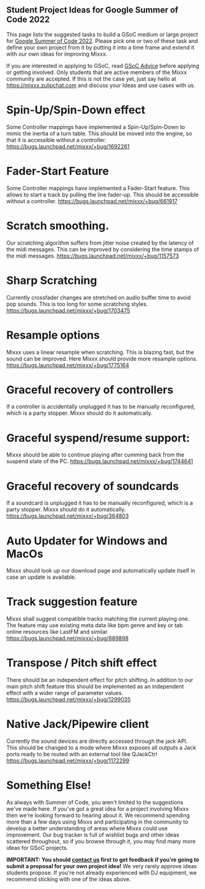 ## Student Project Ideas for Google Summer of Code 2022

This page lists the suggested tasks to build a GSoC medium or large project for [Google Summer of Code 2022](https://summerofcode.withgoogle.com/). Please pick one or two of these task and define your own project from it by putting it into a time frame and extend it with our own ideas for improving Mixxx. 

If you are interested in applying to GSoC, read [GSoC Advice](gsocadvice)
before applying or getting involved. Only students that are active members
of the Mixxx community are accepted. If this is not the case yet, just
say hello at <https://mixxx.zulipchat.com> and discuss your Ideas and
use cases with us.

# Spin-Up/Spin-Down effect 

Some Controller mappings have implemented a Spin-Up/Spin-Down to mimic the inertia of a turn table. 
This should be moved into the engine, so that it is accessible without a controller. https://bugs.launchpad.net/mixxx/+bug/1692261

# Fader-Start Feature

Some Controller mappings have implemented a Fader-Start feature. This allows to start a track by pulling the line fader-up.
This should be accessible without a controller.  https://bugs.launchpad.net/mixxx/+bug/661917
 
# Scratch smoothing.

Our scratching algorithm suffers from jitter noise created by the latency of the midi messages. 
This can be improved by considering the time stamps of the midi messages. https://bugs.launchpad.net/mixxx/+bug/1157573

# Sharp Scratching

Currently crossfader changes are stretched on audio buffer time to avoid pop sounds. 
This is too long for some scratching styles. https://bugs.launchpad.net/mixxx/+bug/1703475

# Resample options

Mixxx uses a linear resample when scratching. This is blazing fast, but the sound can be improved. 
Here Mixxx should provide more resample options. https://bugs.launchpad.net/mixxx/+bug/1775164

# Graceful recovery of controllers

If a controller is accidentally unplugged it has to be manually reconfigured, which is a party stopper. 
Mixxx should do it automatically.

# Graceful syspend/resume support: 

Mixxx should be able to continue playing after cumming back from the suspend state of the PC. 
https://bugs.launchpad.net/mixxx/+bug/1744641

# Graceful recovery of soundcards

If a soundcard is unplugged it has to be manually reconfigured, which is a party stopper. 
Mixxx should do it automatically. https://bugs.launchpad.net/mixxx/+bug/364803

# Auto Updater for Windows and MacOs

Mixxx should look up our download page and automatically update itself in case an update is available.

# Track suggestion feature

Mixxx shall suggest compatible tracks matching the current playing one. The feature may use existing meta data like bpm genre and key or tab online resources like LastFM and similar. https://bugs.launchpad.net/mixxx/+bug/889898

# Transpose / Pitch shift effect

There should be an independent effect for pitch shifting. In addition to our main pitch shift feature this should be implemented as an independent effect with a wider range of parameter values. https://bugs.launchpad.net/mixxx/+bug/1299035  

# Native Jack/Pipewire client

Currently the sound devices are directly accessed through the jack API. This should be changed to a mode where Mixxx exposes all outputs a Jack ports ready to be routed with an external tool like QJackCtrl
https://bugs.launchpad.net/mixxx/+bug/1172299  



# Something Else\!

As always with Summer of Code, you aren't limited to the suggestions
we've made here. If you've got a great idea for a project involving
Mixxx then we're looking forward to hearing about it. We recommend
spending more than a few days using Mixxx and participating in the
community to develop a better understanding of areas where Mixxx could
use improvement. Our bug tracker is full of wishlist bugs and other
ideas scattered throughout, so if you browse through it, you may find
many more ideas for GSoC projects.

**IMPORTANT: You should [contact us](gsocadvice) first to get feedback
if you're going to submit a proposal for your own project idea\!** We
very rarely approve ideas students propose. If you're not already
experienced with DJ equipment, we recommend sticking with one of the
ideas above.
